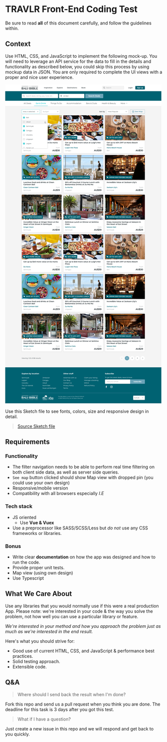 # TRAVLR Front-End Coding Test

Be sure to read **all** of this document carefully, and follow the guidelines within.

## Context

Use HTML, CSS, and JavaScript to implement the following mock-up. You will need to leverage an API service for the data to fill in the details and functionality as described below, you could skip this process by using mockup data in JSON. You are only required to complete the UI views with a proper and nice user experience.

![Travlr-frontend-test-mockup](./travlr-frontend-test.png)

Use this Sketch file to see fonts, colors, size and responsive design in detail.

> [Source Sketch file](travlr-frontend-test.sketch)

## Requirements

### Functionality

- The filter navigation needs to be able to perform real time filtering on both client side data, as well as server side queries.
- `See map` button clicked should show Map view with dropped pin (you could use your own design)
- Responsive/mobile version
- Compatibility with all browsers especially *I.E*

### Tech stack

- JS oriented
  - Use **Vue & Vuex**
- Use a preprocessor like SASS/SCSS/Less but _do not_ use any CSS frameworks or libraries.

### Bonus

- Write clear **documentation** on how the app was designed and how to run the code.
- Provide proper unit tests.
- Map view (using own design)
- Use Typescript

## What We Care About

Use any libraries that you would normally use if this were a real production App. Please note: we're interested in your code & the way you solve the problem, not how well you can use a particular library or feature.

_We're interested in your method and how you approach the problem just as much as we're interested in the end result._

Here's what you should strive for:

- Good use of current HTML, CSS, and JavaScript & performance best practices.
- Solid testing approach.
- Extensible code.

## Q&A

> Where should I send back the result when I'm done?

Fork this repo and send us a pull request when you think you are done. The deadline for this task is 3 days after you got this test.

> What if I have a question?

Just create a new issue in this repo and we will respond and get back to you quickly.
